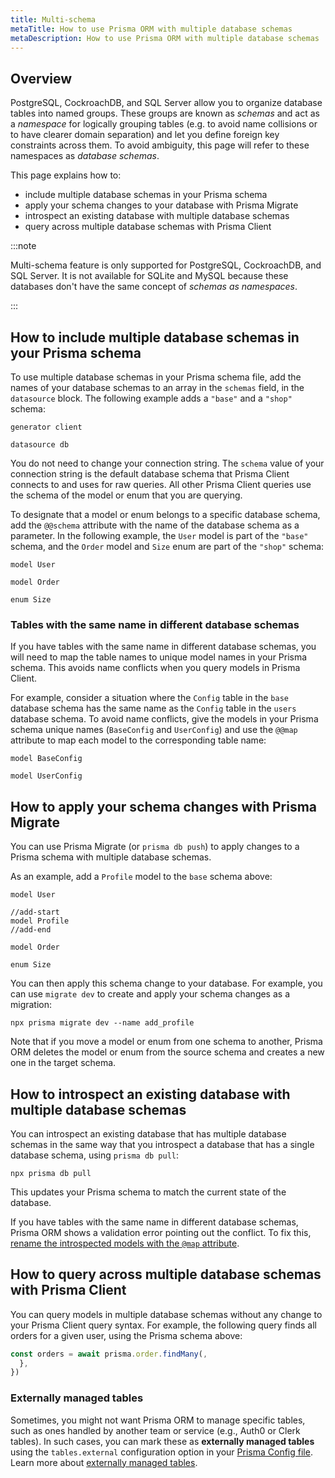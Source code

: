 ```yaml
---
title: Multi-schema
metaTitle: How to use Prisma ORM with multiple database schemas
metaDescription: How to use Prisma ORM with multiple database schemas
---
```


## Overview

PostgreSQL, CockroachDB, and SQL Server allow you to organize database tables into named groups. These groups are known as _schemas_ and act as a _namespace_ for logically grouping tables (e.g. to avoid name collisions or to have clearer domain separation) and let you define foreign key constraints across them. To avoid ambiguity, this page will refer to these namespaces as _database schemas_.

This page explains how to:
- include multiple database schemas in your Prisma schema
- apply your schema changes to your database with Prisma Migrate
- introspect an existing database with multiple database schemas
- query across multiple database schemas with Prisma Client

:::note

Multi-schema feature is only supported for PostgreSQL, CockroachDB, and SQL Server. It is not available for SQLite and MySQL because these databases don't have the same concept of _schemas as namespaces_.

:::

## How to include multiple database schemas in your Prisma schema

To use multiple database schemas in your Prisma schema file, add the names of your database schemas to an array in the `schemas` field, in the `datasource` block. The following example adds a `"base"` and a `"shop"` schema:

```prisma file=schema.prisma
generator client 

datasource db 
```

You do not need to change your connection string. The `schema` value of your connection string is the default database schema that Prisma Client connects to and uses for raw queries. All other Prisma Client queries use the schema of the model or enum that you are querying.

To designate that a model or enum belongs to a specific database schema, add the `@@schema` attribute with the name of the database schema as a parameter. In the following example, the `User` model is part of the `"base"` schema, and the `Order` model and `Size` enum are part of the `"shop"` schema:

```prisma file=schema.prisma
model User 

model Order 

enum Size 
```

### Tables with the same name in different database schemas

If you have tables with the same name in different database schemas, you will need to map the table names to unique model names in your Prisma schema. This avoids name conflicts when you query models in Prisma Client.

For example, consider a situation where the `Config` table in the `base` database schema has the same name as the `Config` table in the `users` database schema. To avoid name conflicts, give the models in your Prisma schema unique names (`BaseConfig` and `UserConfig`) and use the `@@map` attribute to map each model to the corresponding table name:

```prisma file=schema.prisma
model BaseConfig 

model UserConfig 
```

## How to apply your schema changes with Prisma Migrate

You can use Prisma Migrate (or `prisma db push`) to apply changes to a Prisma schema with multiple database schemas.

As an example, add a `Profile` model to the `base` schema above:

```prisma file=schema.prisma
model User 

//add-start
model Profile 
//add-end

model Order 

enum Size 
```

You can then apply this schema change to your database. For example, you can use `migrate dev` to create and apply your schema changes as a migration:

```terminal
npx prisma migrate dev --name add_profile
```

Note that if you move a model or enum from one schema to another, Prisma ORM deletes the model or enum from the source schema and creates a new one in the target schema.

## How to introspect an existing database with multiple database schemas

You can introspect an existing database that has multiple database schemas in the same way that you introspect a database that has a single database schema, using `prisma db pull`:

```terminal
npx prisma db pull
```

This updates your Prisma schema to match the current state of the database.

If you have tables with the same name in different database schemas, Prisma ORM shows a validation error pointing out the conflict. To fix this, [rename the introspected models with the `@map` attribute](#tables-with-the-same-name-in-different-database-schemas).

## How to query across multiple database schemas with Prisma Client

You can query models in multiple database schemas without any change to your Prisma Client query syntax. For example, the following query finds all orders for a given user, using the Prisma schema above:

```ts
const orders = await prisma.order.findMany(,
  },
})
```

### Externally managed tables

Sometimes, you might not want Prisma ORM to manage specific tables, such as ones handled by another team or service (e.g., Auth0 or Clerk tables). In such cases, you can mark these as **externally managed tables** using the `tables.external` configuration option in your [Prisma Config file](/orm/reference/prisma-config-reference#tablesexternal-and-enumsexternal). Learn more about [externally managed tables](/orm/prisma-schema/data-model/externally-managed-tables).